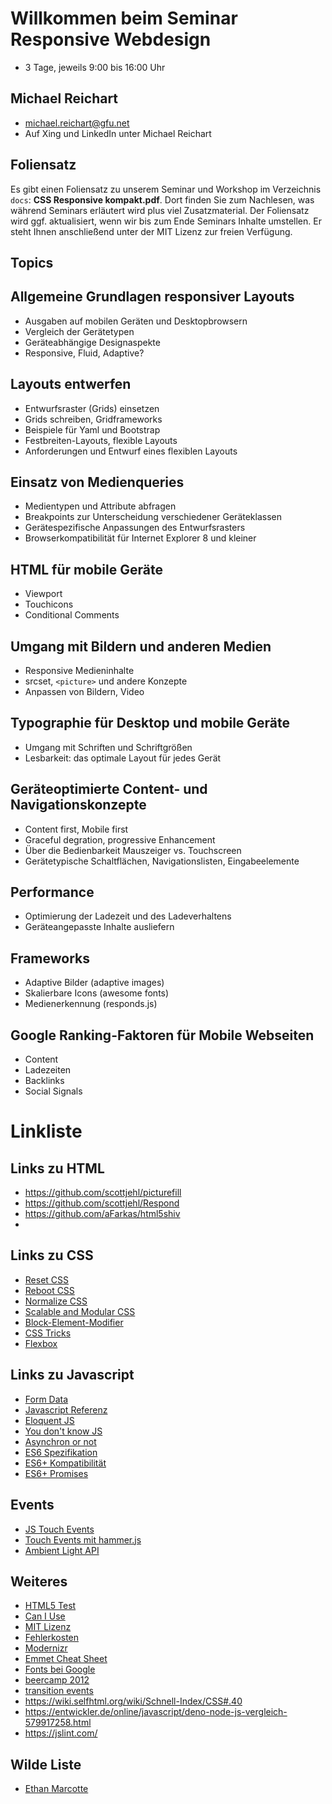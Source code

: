 # Willkommen beim Seminar Responsive Webdesign

- 3 Tage, jeweils 9:00 bis 16:00 Uhr


## Michael Reichart
- michael.reichart@gfu.net
- Auf Xing und LinkedIn unter Michael Reichart

## Foliensatz
Es gibt einen Foliensatz zu unserem Seminar und Workshop im Verzeichnis `docs`: **CSS Responsive kompakt.pdf**. Dort finden Sie zum Nachlesen, was während Seminars erläutert wird plus viel Zusatzmaterial. Der Foliensatz wird ggf. aktualisiert, wenn wir bis zum Ende Seminars Inhalte umstellen. Er steht Ihnen anschließend unter der MIT Lizenz zur freien Verfügung.

## Topics
## Allgemeine Grundlagen responsiver Layouts
- Ausgaben auf mobilen Geräten und Desktopbrowsern
- Vergleich der Gerätetypen
- Geräteabhängige Designaspekte
- Responsive, Fluid, Adaptive?
## Layouts entwerfen
- Entwurfsraster (Grids) einsetzen
- Grids schreiben, Gridframeworks
- Beispiele für Yaml und Bootstrap
- Festbreiten-Layouts, flexible Layouts
- Anforderungen und Entwurf eines flexiblen Layouts
## Einsatz von Medienqueries
- Medientypen und Attribute abfragen
- Breakpoints zur Unterscheidung verschiedener Geräteklassen
- Gerätespezifische Anpassungen des Entwurfsrasters
- Browserkompatibilität für Internet Explorer 8 und kleiner
## HTML für mobile Geräte
- Viewport
- Touchicons
- Conditional Comments
## Umgang mit Bildern und anderen Medien
- Responsive Medieninhalte
- srcset, ``<picture>`` und andere Konzepte
- Anpassen von Bildern, Video
## Typographie für Desktop und mobile Geräte
- Umgang mit Schriften und Schriftgrößen
- Lesbarkeit: das optimale Layout für jedes Gerät
## Geräteoptimierte Content- und Navigationskonzepte
- Content first, Mobile first
- Graceful degration, progressive Enhancement
- Über die Bedienbarkeit Mauszeiger vs. Touchscreen
- Gerätetypische Schaltflächen, Navigationslisten, Eingabeelemente
## Performance
- Optimierung der Ladezeit und des Ladeverhaltens
- Geräteangepasste Inhalte ausliefern
## Frameworks
- Adaptive Bilder (adaptive images)
- Skalierbare Icons (awesome fonts)
- Medienerkennung (responds.js)
## Google Ranking-Faktoren für Mobile Webseiten
- Content
- Ladezeiten
- Backlinks
- Social Signals 

# Linkliste
## Links zu HTML
- https://github.com/scottjehl/picturefill
- https://github.com/scottjehl/Respond
- https://github.com/aFarkas/html5shiv
- 
## Links zu CSS
- [Reset CSS](https://meyerweb.com/eric/tools/css/reset/)
- [Reboot CSS](https://scotch.io/tutorials/a-look-at-bootstrap-4s-new-reset-rebootcss)
- [Normalize CSS](https://necolas.github.io/normalize.css/)
- [Scalable and Modular CSS](http://smacss.com/book/categorizing)
- [Block-Element-Modifier](http://getbem.com/introduction/)
- [CSS Tricks](https://css-tricks.com/)
- [Flexbox](https://css-tricks.com/snippets/css/a-guide-to-flexbox/)


## Links zu Javascript
- [Form Data](https://thoughtbot.com/blog/ridiculously-simple-ajax-uploads-with-formdata)
- [Javascript Referenz](https://developer.mozilla.org/de/docs/Web/JavaScript/Reference)
- [Eloquent JS](https://eloquentjavascript.net/)
- [You don't know JS](https://github.com/getify/You-Dont-Know-JS)
- [Asynchron or not](https://stackoverflow.com/questions/15141118/are-javascript-functions-asynchronous)
- [ES6 Spezifikation](https://tc39.es/ecma262/)
- [ES6+ Kompatibilität](https://kangax.github.io/compat-table/es6/)
- [ES6+ Promises](https://developer.mozilla.org/de/docs/Web/JavaScript/Guide/Using_promises)

## Events
- [JS Touch Events](https://developer.mozilla.org/en-US/docs/Web/API/TouchEvent/touches)
- [Touch Events mit hammer.js](https://hammerjs.github.io/)
- [Ambient Light API](https://developer.mozilla.org/en-US/docs/Web/API/Ambient_Light_Events)

## Weiteres
- [HTML5 Test](http://html5test.com/index.html)
- [Can I Use](https://caniuse.com/#search=addevent)
- [MIT Lizenz](https://opensource.org/licenses/MIT)
- [Fehlerkosten](http://thklein.com/de_DE/cost-of-defect/)
- [Modernizr](https://modernizr.com/)
- [Emmet Cheat Sheet](https://docs.emmet.io/cheat-sheet/)
- [Fonts bei Google](https://fonts.google.com/)
- [beercamp 2012](https://2012.beercamp.nclud.com/)
- [transition events](https://www.w3schools.com/jsref/event_transitionend.asp)
- https://wiki.selfhtml.org/wiki/Schnell-Index/CSS#.40
- https://entwickler.de/online/javascript/deno-node-js-vergleich-579917258.html
- https://jslint.com/


## Wilde Liste
- [Ethan Marcotte](https://alistapart.com/article/responsive-web-design/)